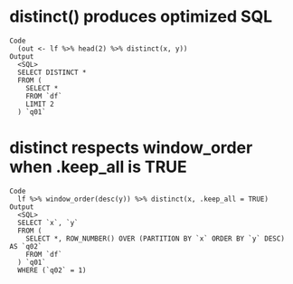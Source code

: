 # distinct() produces optimized SQL

    Code
      (out <- lf %>% head(2) %>% distinct(x, y))
    Output
      <SQL>
      SELECT DISTINCT *
      FROM (
        SELECT *
        FROM `df`
        LIMIT 2
      ) `q01`

# distinct respects window_order when .keep_all is TRUE

    Code
      lf %>% window_order(desc(y)) %>% distinct(x, .keep_all = TRUE)
    Output
      <SQL>
      SELECT `x`, `y`
      FROM (
        SELECT *, ROW_NUMBER() OVER (PARTITION BY `x` ORDER BY `y` DESC) AS `q02`
        FROM `df`
      ) `q01`
      WHERE (`q02` = 1)

